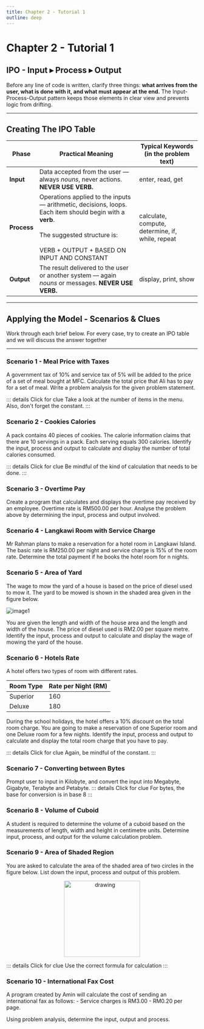 ```yaml
---
title: Chapter 2 - Tutorial 1
outline: deep
---
```


# Chapter 2 - Tutorial 1

## IPO - Input ▸ Process ▸ Output  

Before any line of code is written, clarify three things: **what arrives from the user, what is done with it, and what must appear at the end.** The Input-Process-Output pattern keeps those elements in clear view and prevents logic from drifting.

---

## Creating The IPO Table  

| Phase      | Practical Meaning | Typical Keywords (in the problem text) |
|------------|------------------|-----------------------------------------|
| **Input**  | Data accepted from the user — always *nouns*, never actions. **NEVER USE VERB.** | enter, read, get |
| **Process**| Operations applied to the inputs — arithmetic, decisions, loops. Each item should begin with a **verb**.<br><br> The suggested structure is: <br><br> VERB + OUTPUT + BASED ON INPUT AND CONSTANT  | calculate, compute, determine, if, while, repeat |
| **Output** | The result delivered to the user or another system — again *nouns* or messages. **NEVER USE VERB.** | display, print, show |



---

## Applying the Model - Scenarios & Clues  

Work through each brief below. For every case, try to create an IPO table and we will discuss the answer together

---

### Scenario 1 - Meal Price with Taxes <Badge type="warning" text="Question" />


 A government tax of 10% and service tax of 5% will be added to the price of a set of meal bought at MFC. Calculate the total price that Ali has to pay for a set of meal. Write a problem analysis for the given problem statement.

::: details Click for clue
 Take a look at the number of items in the menu. Also, don't forget the constant.
:::


### Scenario 2 - Cookies Calories <Badge type="warning" text="Question" />


A pack contains 40 pieces of cookies. The calorie information claims that there are 10 servings in a pack. Each serving equals 300 calories. Identify the input, process and output to calculate and display the number of total calories consumed.  

::: details Click for clue
Be mindful of the kind of calculation that needs to be done.
:::

### Scenario 3 - Overtime Pay <Badge type="warning" text="Question" />

Create a program that calculates and displays the overtime pay received by an employee. Overtime rate is RM500.00 per hour. Analyse the problem above by determining the input, process and output involved.


### Scenario 4 - Langkawi Room with Service Charge <Badge type="warning" text="Question" />


Mr Rahman plans to make a reservation for a hotel room in Langkawi Island. The basic rate is RM250.00 per night and service charge is 15% of the room rate. Determine the total payment if he books the hotel room for n nights.

### Scenario 5 - Area of Yard <Badge type="warning" text="Question" />

The wage to mow the yard of a house is based on the price of diesel used to mow it. The yard to be mowed is shown in the shaded area given in the figure below.

![image1](/public/tutorials/c2t1-1.png)

You are given the length and width of the house area and the length and width of the house. The price of diesel used is RM2.00 per square metre. Identify the input, process and output to calculate and display the wage of mowing the yard of the house.

### Scenario 6 - Hotels Rate <Badge type="warning" text="Question" />

A hotel offers two types of room with different rates. 

| Room Type | Rate per Night (RM) |
|-----------|---------------------|
| Superior  | 160                 |
| Deluxe    | 180                 |

During the school holidays, the hotel offers a 10% discount on the total room charge. You are going to make a reservation of one Superior room and one Deluxe room for a few nights. Identify the input, process and output to calculate and display the total room charge that you have to pay.           

::: details Click for clue
Again, be mindful of the constant.
:::


### Scenario 7 - Converting between Bytes <Badge type="warning" text="Question" />

Prompt user to input in Kilobyte, and convert the input into Megabyte, Gigabyte, Terabyte and Petabyte.
::: details Click for clue
For bytes, the base for conversion is in base 8
:::

### Scenario 8 - Volume of Cuboid <Badge type="warning" text="Question" />

A student is required to determine the volume of a cuboid based on the measurements of length, width and height in centimetre units. Determine input, process, and output for the volume calculation problem.

### Scenario 9 - Area of Shaded Region <Badge type="warning" text="Question" />

You are asked to calculate the area of the shaded area of two circles in the figure below. List down the input, process and output of this problem. 

<p align="center">
    <img src="/public/tutorials/c2t1-2.png" alt="drawing" width="200"/>
</p>

::: details Click for clue
Use the correct formula for calculation
:::   


### Scenario 10 - International Fax Cost <Badge type="warning" text="Question" />

A program created by Amin will calculate the cost of sending an international fax as follows:
    - Service charges is RM3.00
    - RM0.20 per page.

Using problem analysis, determine the input, output and process.

